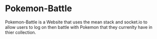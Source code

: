 # Pokemon-Battle

Pokemon-Battle is a Website that uses the mean stack and socket.io to allow users to log on then battle with Pokemon that they currenlty have in thier collection. 
